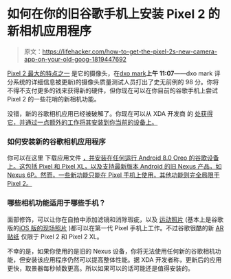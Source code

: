 # 如何在你的旧谷歌手机上安装 Pixel 2 的新相机应用程序

> 原文：<https://lifehacker.com/how-to-get-the-pixel-2s-new-camera-app-on-your-old-goog-1819447692>

[Pixel 2 最大的特点之一](https://lifehacker.com/how-does-google-s-pixel-2-stack-up-to-its-predecessor-1819148085) 是它的摄像头，在[dxo mark](https://www.dxomark.com/google-pixel-2-reviewed-sets-new-record-smartphone-camera-quality/)**上午 11:07**——dxo mark 评分系统的详细信息被更新)的摄像头质量测试人员打出了史无前例的 98 分。你将不得不支付更多的钱来获得新的硬件，但你现在可以在你目前的谷歌手机上尝试 Pixel 2 的一些花哨的新相机功能。



没错，新的谷歌相机应用已经被破解了。你现在可以从 XDA 开发商 的 [处获得它，并通过一点额外的工作将其安装到你当前的设备上。](https://www.xda-developers.com/download-google-camera-motion-photo/)

### 如何安装新的谷歌相机应用程序

你可以在这里 下载应用文件 [，并安装在任何运行 Android 8.0 Oreo 的谷歌设备上。这包括 Pixel 和 Pixel XL，以及支持最新版本 Android 的旧 Nexus 产品，如 Nexus 6P。然而，一些新功能只能在 Pixel 手机上使用，其他功能则完全局限于 Pixel 2。](https://androidfilehost.com/?fid=745849072291680653) 

### 哪些相机功能适用于哪些手机？

面部修饰，可以让你在自拍中添加滤镜和消除瑕疵，以及 [运动照片](https://photos.google.com/share/AF1QipO2_gTkgT1QwgYaWCTowaN6d2Cb5rvyJU10cjAdSU9Ao8v9Ec-r1v1cKdWEx6PNqg/photo/AF1QipP3IopzoNWtRutf8O0b0V_Tm83GIg_MdgnEWVMA?key=WEdYT3BMNFZGdUlwQ0l6aEdFT1UwVlg2LUZESDhn) (基本上是谷歌版的[iOS 版的现场照片](https://lifehacker.com/live-gif-turns-iphone-6s-live-photos-into-gifs-1736944121) )都可以在第一代 Pixel 手机上工作。不过谷歌很酷的新 [AR 贴纸](https://www.engadget.com/2017/10/04/google-snapchat-ar-stickers-for-pixel-phones/) 仅限于 Pixel 2 和 Pixel 2 XL。

不幸的是，如果你使用的是旧的 Nexus 设备，你将无法使用任何新的谷歌相机功能，但安装该应用程序仍然可以提高整体性能。据 XDA 开发者称，更新后的应用更快，取景器每秒帧数更高。所以如果可以的话可能还是值得安装的。